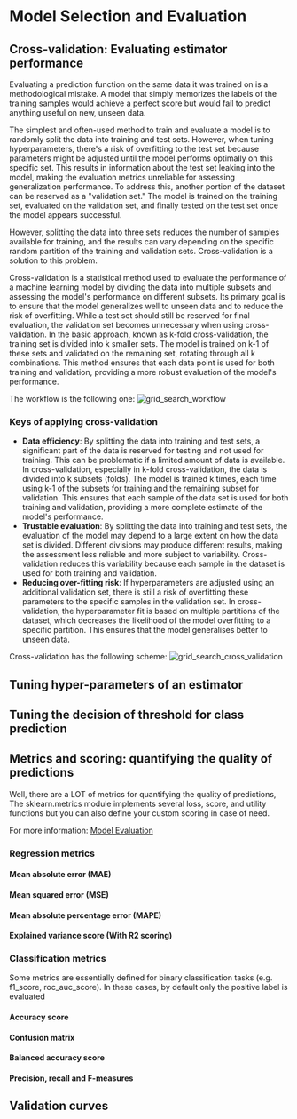 # Model Selection and Evaluation

## Cross-validation: Evaluating estimator performance

Evaluating a prediction function on the same data it was trained on is a methodological mistake. A model that simply memorizes the labels of the training samples would achieve a perfect score but would fail to predict anything useful on new, unseen data.

The simplest and often-used method to train and evaluate a model is to randomly split the data into training and test sets. However, when tuning hyperparameters, there's a risk of overfitting to the test set because parameters might be adjusted until the model performs optimally on this specific set. This results in information about the test set leaking into the model, making the evaluation metrics unreliable for assessing generalization performance. To address this, another portion of the dataset can be reserved as a "validation set." The model is trained on the training set, evaluated on the validation set, and finally tested on the test set once the model appears successful.

However, splitting the data into three sets reduces the number of samples available for training, and the results can vary depending on the specific random partition of the training and validation sets. Cross-validation is a solution to this problem.

Cross-validation is a statistical method used to evaluate the performance of a machine learning model by dividing the data into multiple subsets and assessing the model's performance on different subsets. Its primary goal is to ensure that the model generalizes well to unseen data and to reduce the risk of overfitting. While a test set should still be reserved for final evaluation, the validation set becomes unnecessary when using cross-validation. In the basic approach, known as k-fold cross-validation, the training set is divided into k smaller sets. The model is trained on k-1 of these sets and validated on the remaining set, rotating through all k combinations. This method ensures that each data point is used for both training and validation, providing a more robust evaluation of the model's performance.

The workflow is the following one:
![grid_search_workflow](https://scikit-learn.org/stable/_images/grid_search_workflow.png)

### Keys of applying cross-validation

- **Data efficiency**: By splitting the data into training and test sets, a significant part of the data is reserved for testing and not used for training. This can be problematic if a limited amount of data is available. In cross-validation, especially in k-fold cross-validation, the data is divided into k subsets (folds). The model is trained k times, each time using k-1 of the subsets for training and the remaining subset for validation. This ensures that each sample of the data set is used for both training and validation, providing a more complete estimate of the model's performance.
- **Trustable evaluation**: By splitting the data into training and test sets, the evaluation of the model may depend to a large extent on how the data set is divided. Different divisions may produce different results, making the assessment less reliable and more subject to variability. Cross-validation reduces this variability because each sample in the dataset is used for both training and validation.
- **Reducing over-fitting risk**: If hyperparameters are adjusted using an additional validation set, there is still a risk of overfitting these parameters to the specific samples in the validation set. In cross-validation, the hyperparameter fit is based on multiple partitions of the dataset, which decreases the likelihood of the model overfitting to a specific partition. This ensures that the model generalises better to unseen data.

Cross-validation has the following scheme:
![grid_search_cross_validation](https://scikit-learn.org/stable/_images/grid_search_cross_validation.png)

## Tuning hyper-parameters of an estimator


## Tuning the decision of threshold for class prediction


## Metrics and scoring: quantifying the quality of predictions

Well, there are a LOT of metrics for quantifying the quality of predictions, The sklearn.metrics module implements several loss, score, and utility functions but you can also define your custom scoring in case of need.

For more information: [Model Evaluation](https://scikit-learn.org/stable/modules/model_evaluation.html)

### Regression metrics

#### Mean absolute error (MAE)

#### Mean squared error (MSE)

#### Mean absolute percentage error (MAPE)

#### Explained variance score (With R2 scoring)

### Classification metrics

Some metrics are essentially defined for binary classification tasks (e.g. f1_score, roc_auc_score). In these cases, by default only the positive label is evaluated

#### Accuracy score

#### Confusion matrix

#### Balanced accuracy score

#### Precision, recall and F-measures

## Validation curves
